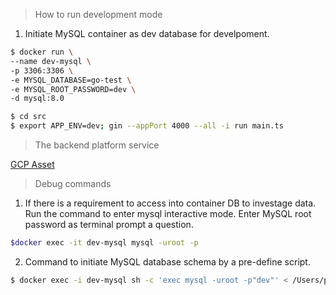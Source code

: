 > How to run development mode
1. Initiate MySQL container as dev database for develpoment.
```sh
$ docker run \
--name dev-mysql \
-p 3306:3306 \
-e MYSQL_DATABASE=go-test \
-e MYSQL_ROOT_PASSWORD=dev \
-d mysql:8.0
```
```sh
$ cd src
$ export APP_ENV=dev; gin --appPort 4000 --all -i run main.ts
```

> The backend platform service

[GCP Asset](https://console.cloud.google.com/home/dashboard?hl=en&project=asset-430906)

> Debug commands
1. If there is a requirement to access into container DB to investage data. Run the command to enter mysql interactive mode. Enter MySQL root password as terminal prompt a question.
```sh
$docker exec -it dev-mysql mysql -uroot -p
```
2. Command to initiate MySQL database schema by a pre-define script.
```sh
$ docker exec -i dev-mysql sh -c 'exec mysql -uroot -p"dev"' < /Users/paul/Study/asset-go/mysql-init.sql
```
